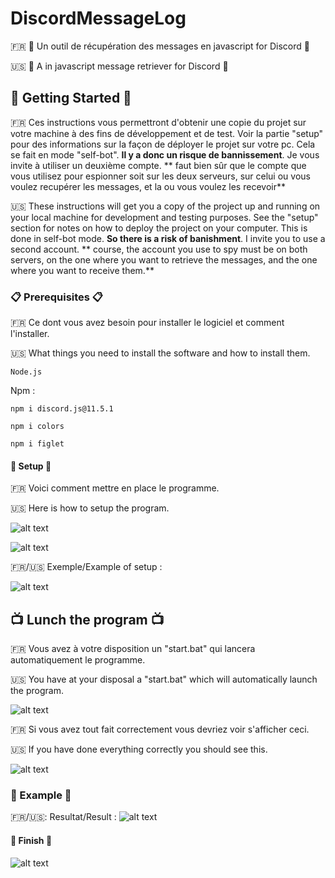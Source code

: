 # DiscordMessageLog

🇫🇷 🌷 Un outil de récupération des messages en javascript for Discord 🌷

🇺🇸 🌷 A in javascript message retriever for Discord 🌷 

## 🌈 Getting Started 🌈

🇫🇷 Ces instructions vous permettront d'obtenir une copie du projet sur votre machine à des fins de développement et de test. Voir la partie "setup" pour des informations sur la façon de déployer le projet sur votre pc.
Cela se fait en mode "self-bot". **Il y a donc un risque de bannissement**. Je vous invite à utiliser un deuxième compte.
** faut bien sûr que le compte que vous utilisez pour espionner soit sur les deux serveurs, sur celui ou vous voulez recupérer les messages, et la ou vous voulez les recevoir**

🇺🇸 These instructions will get you a copy of the project up and running on your local machine for development and testing purposes. See the "setup" section for notes on how to deploy the project on your computer.
This is done in self-bot mode. **So there is a risk of banishment**. I invite you to use a second account.
** course, the account you use to spy must be on both servers, on the one where you want to retrieve the messages, and the one where you want to receive them.**

### 📋 Prerequisites 📋 

🇫🇷 Ce dont vous avez besoin pour installer le logiciel et comment l'installer.

🇺🇸 What things you need to install the software and how to install them.

```
Node.js 
```
Npm : 
```
npm i discord.js@11.5.1
```
```
npm i colors
```
```
npm i figlet
```

#### 🚀 Setup 🚀

🇫🇷 Voici comment mettre en place le programme.

🇺🇸 Here is how to setup the program.

![alt text](https://cdn.discordapp.com/attachments/727474203804041288/734452895445155920/REGRGR.PNG)

![alt text](https://cdn.discordapp.com/attachments/688355222304587791/735172586777870396/fgg.PNG)

🇫🇷/🇺🇸 Exemple/Example of setup :

![alt text](https://cdn.discordapp.com/attachments/688355222304587791/735176581756223608/github.jpg)


## 📺 Lunch the program 📺

🇫🇷 Vous avez à votre disposition un "start.bat" qui lancera automatiquement le programme. 

🇺🇸 You have at your disposal a "start.bat" which will automatically launch the program. 

![alt text](https://cdn.discordapp.com/attachments/688355222304587791/733684772101947432/eftht.PNG)

🇫🇷 Si vous avez tout fait correctement vous devriez voir s'afficher ceci.

🇺🇸 If you have done everything correctly you should see this.

![alt text](https://cdn.discordapp.com/attachments/727474203804041288/740283617917403146/unknown.png)

### 🍨 Example 🍨

🇫🇷/🇺🇸: Resultat/Result : ![alt text](https://cdn.discordapp.com/attachments/688355222304587791/736705983232999514/grthyjyjyjygtgth.PNG)

#### 🌸 Finish 🌸

![alt text](https://cdn.discordapp.com/attachments/727474203804041288/740253811607863296/ertgthyjy.gif)
